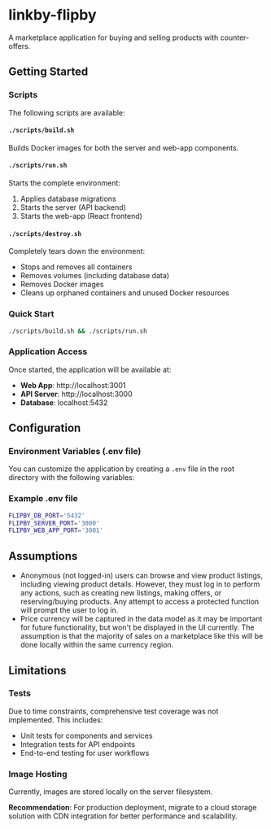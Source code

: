 # linkby-flipby

A marketplace application for buying and selling products with counter-offers.

## Getting Started

### Scripts

The following scripts are available:

#### `./scripts/build.sh`

Builds Docker images for both the server and web-app components.

#### `./scripts/run.sh`

Starts the complete environment:

1. Applies database migrations
2. Starts the server (API backend)
3. Starts the web-app (React frontend)

#### `./scripts/destroy.sh`

Completely tears down the environment:

- Stops and removes all containers
- Removes volumes (including database data)
- Removes Docker images
- Cleans up orphaned containers and unused Docker resources

### Quick Start

```bash
./scripts/build.sh && ./scripts/run.sh
```

### Application Access

Once started, the application will be available at:

- **Web App**: http://localhost:3001
- **API Server**: http://localhost:3000
- **Database**: localhost:5432

## Configuration

### Environment Variables (.env file)

You can customize the application by creating a `.env` file in the root directory with the following variables:

### Example .env file

```bash
FLIPBY_DB_PORT='5432'
FLIPBY_SERVER_PORT='3000'
FLIPBY_WEB_APP_PORT='3001'
```

## Assumptions

- Anonymous (not logged-in) users can browse and view product listings, including viewing product details. However, they must log in to perform any actions, such as creating new listings, making offers, or reserving/buying products. Any attempt to access a protected function will prompt the user to log in.
- Price currency will be captured in the data model as it may be important for future functionality, but won't be displayed in the UI currently. The assumption is that the majority of sales on a marketplace like this will be done locally within the same currency region.

## Limitations

### Tests

Due to time constraints, comprehensive test coverage was not implemented. This includes:

- Unit tests for components and services
- Integration tests for API endpoints
- End-to-end testing for user workflows

### Image Hosting

Currently, images are stored locally on the server filesystem.

**Recommendation**: For production deployment, migrate to a cloud storage solution with CDN integration for better performance and scalability.
